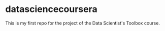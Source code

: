 datasciencecoursera
===================

This is my first repo for the project of the Data Scientist's Toolbox course.
